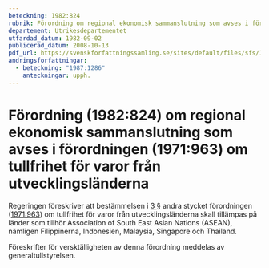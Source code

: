 ```yaml
---
beteckning: 1982:824
rubrik: Förordning om regional ekonomisk sammanslutning som avses i förordningen om tullfrihet för varor från utvecklingsländerna
departement: Utrikesdepartementet
utfardad_datum: 1982-09-02
publicerad_datum: 2008-10-13
pdf_url: https://svenskforfattningssamling.se/sites/default/files/sfs/1982-09/SFS1982-824.pdf
andringsforfattningar:
  - beteckning: "1987:1286"
    anteckningar: upph.
---
```


# Förordning (1982:824) om regional ekonomisk sammanslutning som avses i förordningen (1971:963) om tullfrihet för varor från utvecklingsländerna

Regeringen föreskriver att bestämmelsen i [3 §](#3) andra stycket förordningen ([1971:963](https://selex.se/eli/sfs/1971/963)) om tullfrihet för varor från utvecklingsländerna skall tillämpas på länder som tillhör Association of South East Asian Nations (ASEAN), nämligen Filippinerna, Indonesien, Malaysia, Singapore och Thailand.

Föreskrifter för versktälligheten av denna förordning meddelas av generaltullstyrelsen.